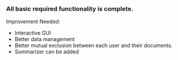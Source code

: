 <h3>All basic required functionality is complete.</h3>
Improvement Needed:
<ul>
    <li> Interactive GUI</li>
    <li> Better data management</li>
    <li> Better mutual exclusion between each user and their documents.</li>
    <li> Summarizer can be added</li>
</ul>
